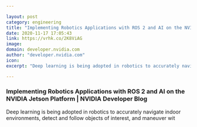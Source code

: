 ```yaml
---

layout: post
category: engineering
title: "Implementing Robotics Applications with ROS 2 and AI on the NVIDIA Jetson Platform"
date: 2020-11-17 17:05:43
link: https://vrhk.co/2K8ViAG
image: 
domain: developer.nvidia.com
author: "developer.nvidia.com"
icon: 
excerpt: "Deep learning is being adopted in robotics to accurately navigate indoor environments, detect and follow objects of interest, and maneuver wit"

---
```


### Implementing Robotics Applications with ROS 2 and AI on the NVIDIA Jetson Platform | NVIDIA Developer Blog

Deep learning is being adopted in robotics to accurately navigate indoor environments, detect and follow objects of interest, and maneuver wit